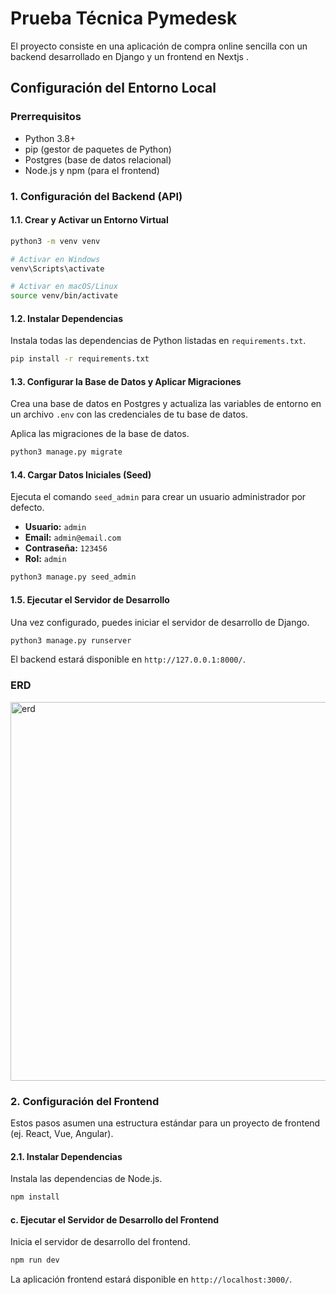# Prueba Técnica Pymedesk

El proyecto consiste en una aplicación de compra online sencilla con un backend desarrollado en Django y un frontend en Nextjs .

## Configuración del Entorno Local


### Prerrequisitos

- Python 3.8+
- pip (gestor de paquetes de Python)
- Postgres (base de datos relacional)
- Node.js y npm (para el frontend)


### 1. Configuración del Backend (API)

#### 1.1. Crear y Activar un Entorno Virtual
```bash
python3 -m venv venv

# Activar en Windows
venv\Scripts\activate

# Activar en macOS/Linux
source venv/bin/activate
```

#### 1.2. Instalar Dependencias

Instala todas las dependencias de Python listadas en `requirements.txt`.

```bash
pip install -r requirements.txt
```

#### 1.3. Configurar la Base de Datos y Aplicar Migraciones

Crea una base de datos en Postgres y actualiza las variables de entorno en un archivo `.env` con las credenciales de tu base de datos.

Aplica las migraciones de la base de datos.

```bash
python3 manage.py migrate
```

#### 1.4. Cargar Datos Iniciales (Seed)

Ejecuta el comando `seed_admin` para crear un usuario administrador por defecto.

- **Usuario:** `admin`
- **Email:** `admin@email.com`
- **Contraseña:** `123456`
- **Rol:** `admin`

```bash
python3 manage.py seed_admin
```

#### 1.5. Ejecutar el Servidor de Desarrollo

Una vez configurado, puedes iniciar el servidor de desarrollo de Django.

```bash
python3 manage.py runserver
```

El backend estará disponible en `http://127.0.0.1:8000/`.

### ERD
<img width="531" height="606" alt="erd" src="https://github.com/user-attachments/assets/139d6e04-e76a-4a78-83be-2f1f672edee7" />

### 2. Configuración del Frontend

Estos pasos asumen una estructura estándar para un proyecto de frontend (ej. React, Vue, Angular).

#### 2.1. Instalar Dependencias

Instala las dependencias de Node.js.

```bash
npm install
```

#### c. Ejecutar el Servidor de Desarrollo del Frontend

Inicia el servidor de desarrollo del frontend.

```bash
npm run dev
```

La aplicación frontend estará disponible en `http://localhost:3000/`.
